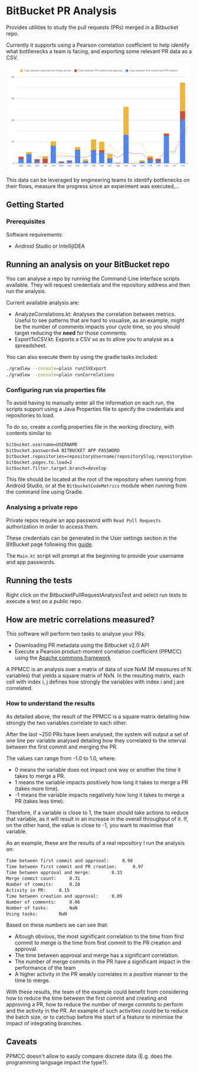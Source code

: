# BitBucket PR Analysis

Provides utilities to study the pull requests (PRs) merged in a Bitbucket repo.

Currently it supports using a Pearson correlation coefficient to help identify what bottlenecks a team is facing, and exporting some relevant PR data as a CSV.

![sample csv export results](img/sample-csv-export-results.png)

This data can be leveraged by engineering teams to identify bottlenecks on their flows, measure the progress since an experiment was executed,...

## Getting Started

### Prerequisites

Software requirements:

* Android Studio or IntellijIDEA

## Running an analysis on your BitBucket repo

You can analyse a repo by running the Command-Line Interface scripts available. They will request credentials and the repository address and then run the analysis.

Current available analysis are:

* AnalyzeCorrelations.kt: Analyses the correlation between metrics. Useful to see patterns that are hard to visualise, as an example, might be the number of comments impacts your cycle time, so you should target reducing the **need** for those comments.
* ExportToCSV.kt: Exports a CSV so as to allow you to analyse as a spreadsheet.

You can also execute them by using the gradle tasks included:

```bash
./gradlew --console=plain runCSVExport
./gradlew --console=plain runCorrelations
```

### Configuring run via properties file

To avoid having to manually enter all the information on each run, the scripts support using a Java Properties file to specify the credentials and repositories to load.

To do so, create a config.properties file in the working directory, with contents similar to:

```
bitbucket.username=USERNAME
bitbucket.password=A BITBUCKET APP PASSWORD
bitbucket.repositories=repositoryUsername/repositorySlug,repositoryUsername2/repositorySlug2,...
bitbucket.pages.to.load=2
bitbucket.filter.target.branch=develop
```

This file should be located at the root of the repository when running from Android Studio, or at the `BitbucketCodeMetrics` module when running from the command line using Gradle.

### Analysing a private repo

Private repos require an app password with `Read Pull Requests` authorization in order to access them.

These credentials can be generated in the User settings section in the BitBucket page following this [guide](https://confluence.atlassian.com/bitbucket/app-passwords-828781300.html).

The `Main.kt` script will prompt at the beginning to provide your username and app passwords.

## Running the tests

Right click on the BitbucketPullRequestAnalysisTest and select run tests to execute a test on a public repo.

## How are metric correlations measured?

This software will perform two tasks to analyse your PRs.

* Downloading PR metadata using the Bitbucket v2.0 API
* Execute a Pearson product-moment correlation coefficient (PPMCC) using the [Apache commons framework](https://commons.apache.org/proper/commons-math/javadocs/api-3.3/org/apache/commons/math3/stat/correlation/PearsonsCorrelation.html)

A PPMCC is an analysis over a matrix of data of size NxM (M measures of N variables) that yields a square matrix of NxN. In the resulting matrix, each cell with index i, j defines how strongly the variables with index i and j are correlated.

### How to understand the results

As detailed above, the result of the PPMCC is a square matrix detailing how strongly the two variables correlate to each other.

After the last ~250 PRs have been analysed, the system will output a set of one line per variable analysed detailing how they correlated to the interval between the first commit and merging the PR.

The values can range from -1.0 to 1.0, where:

* 0 means the variable does not impact one way or another the time it takes to merge a PR.
* 1 means the variable impacts positively how long it takes to merge a PR (takes more time).
* -1 means the variable impacts negatively how long it takes to merge a PR (takes less time).

Therefore, if a variable is close to 1, the team should take actions to reduce that variable, as it will result in an increase in the overall throughput of it. If, on the other hand, the value is close to -1, you want to maximise that variable.

As an example, these are the results of a real repository I run the analysis on:

```
Time between first commit and approval:		0.98
Time between first commit and PR creation:		0.97
Time between approval and merge:		0.33
Merge commit count:		0.31
Number of commits:		0.20
Activity in PR:		0.15
Time between creation and approval:		0.09
Number of comments:		0.06
Number of tasks:		NaN
Using tasks:		NaN
```

Based on these numbers we can see that:

* Altough obvious, the most significant correlation to the time from first commit to merge is the time from first commit to the PR creation and approval.
* The time between approval and merge has a significant correlation.
* The number of merge commits in the PR have a significant impact in the performance of the team
* A higher activity in the PR weakly correlates in a positive manner to the time to merge.

With these results, the team of the example could benefit from considering how to reduce the time between the first commit and creating and approving a PR, how to reduce the number of merge commits to perform and the activity in the PR. An example of such activities could be to reduce the batch size, or to catchup before the start of a feature to minimise the impact of integrating branches.

## Caveats

PPMCC doesn't allow to easily compare discrete data (E.g. does the programming language impact the type?).

